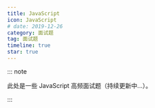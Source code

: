 ```yaml
---
title: JavaScript
icon: JavaScript
# date: 2019-12-26
category: 面试题
tag: 面试题
timeline: true
star: true
---
```


::: note

此处是一些 JavaScript 高频面试题（持续更新中...）。

:::

<!-- more -->
